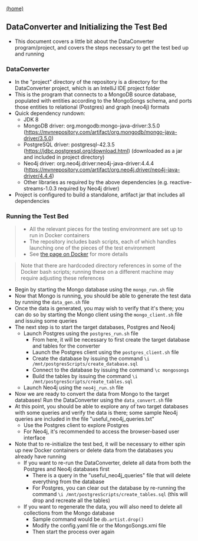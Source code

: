 [(home)](https://beqpolk1.github.io/csci-592-spring2022/)

## DataConverter and Initializing the Test Bed

* This document covers a little bit about the DataConverter program/project, and covers the steps necessary to get the test bed up and running

### DataConverter

* In the "project" directory of the repository is a directory for the DataConverter project, which is an IntelliJ IDE project folder
* This is the program that connects to a MongoDB source database, populated with entities according to the MongoSongs schema, and ports those entities to relational (Postgres) and graph (neo4j) formats
* Quick dependency rundown:
    * JDK 8
    * MongoDB driver: org.mongodb:mongo-java-driver:3.5.0 (https://mvnrepository.com/artifact/org.mongodb/mongo-java-driver/3.5.0)
    * PostgreSQL driver: postgresql-42.3.5 (https://jdbc.postgresql.org/download.html) (downloaded as a jar and included in project directory)
    * Neo4j driver: org.neo4j.driver:neo4j-java-driver:4.4.4 (https://mvnrepository.com/artifact/org.neo4j.driver/neo4j-java-driver/4.4.4)
    * Other libraries as required by the above dependencies (e.g. reactive-streams-1.0.3 required by Neo4j driver)
* Project is configured to build a standalone, artifact jar that includes all dependencies

### Running the Test Bed

> * All the relevant pieces for the testing environment are set up to run in Docker containers
> * The repository includes bash scripts, each of which handles launching one of the pieces of the test environment
> * See [the page on Docker](using_docker.md) for more details

> Note that there are hardcoded directory references in some of the Docker bash scripts; running these on a different machine may require adjusting these references

* Begin by starting the Mongo database using the ```mongo_run.sh``` file
* Now that Mongo is running, you should be able to generate the test data by running the ```data_gen.sh``` file
* Once the data is generated, you may wish to verify that it's there; you can do so by starting the Mongo client using the ```mongo_client.sh``` file and issuing some queries
* The next step is to start the target databases, Postgres and Neo4j
    * Launch Postgres using the ```postgres_run.sh``` file
        * From here, it will be necessary to first create the target database and tables for the converter
        * Launch the Postgres client using the ```postgres_client.sh``` file
        * Create the database by issuing the command ```\i /mnt/postgresScripts/create_database.sql```
        * Connect to the database by issuing the command ```\c mongosongs```
        * Build the tables by issuing the command ```\i /mnt/postgresScripts/create_tables.sql```
    * Launch Neo4j using the ```neo4j_run.sh``` file
* Now we are ready to convert the data from Mongo to the target databases! Run the DataConverter using the ```data_convert.sh``` file
* At this point, you should be able to explore any of two target databases with some queries and verify the data is there; some sample Neo4j queries are included in the file "useful_neo4j_queries.txt"
    * Use the Postgres client to explore Postgres
    * For Neo4j, it's recommended to access the browser-based user interface
* Note that to re-initialize the test bed, it will be necessary to either spin up new Docker containers or delete data from the databases you already have running
    * If you want to re-run the DataConverter, delete all data from both the Postgres and Neo4j databases first
        * There is a query in the "useful_neo4j_queries" file that will delete everything from the database
        * For Postgres, you can clear out the database by re-running the command ```\i /mnt/postgresScripts/create_tables.sql``` (this will drop and recreate all the tables)
    * If you want to regenerate the data, you will also need to delete all collections from the Mongo database
        * Sample command would be ```db.artist.drop()```
        * Modify the config.yaml file or the MongoSongs.xmi file
        * Then start the process over again